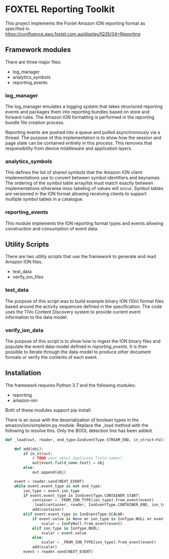 # FOXTEL Reporting Toolkit
This project implements the Foxtel Amazon ION reporting format as specified in https://confluence.aws.foxtel.com.au/display/IQ35/04+Reporting

## Framework modules
There are three major files:

*  log_manager
*  analytics_symbols
*  reporting_events

### log_manager
The log_manager emulates a logging system that takes structured reporting events and packages them into reporting bundles based on store and forward rules. The Amazon ION formatting is performed in the reporting bundle file creation process.

Reporting events are pushed into a queue and pulled asynchronously via a thread. The purpose of this implementation is to show how the session and page state can be contained entirely in this process. This removes that responsibility from device middleware and application layers.

### analytics_symbols
This defines the list of shared symbols that the Amazon ION client implementations use to convert between symbol identifiers and keynames. The ordering of the symbol table array/list must match exactly between implementations otherwise miss-labeling of values will occur. Symbol tables are versioned in the ION format allowing receiving clients to support multiple symbol tables in a catalogue.

### reporting_events
This module implements the ION reporting format types and events allowing construction and consumption of event data.

## Utility Scripts
There are two utility scripts that use the framework to generate and read Amazon ION files.

*  test_data
*  verify_ion_files

### test_data
The purpose of this script was to build example binary ION (10n) format files based around the activity sequences defined in the specification. The code uses the TiVo Content Discovery system to provide current event information to the data model.

### verify_ion_data
The purpose of this script is to show how to ingest the ION binary files and populate the event data-model defined in _reporting_events_. It is then possible to iterate through the data-model to produce other document formats or verify the contents of each event.

## Installation
The framework requires Python 3.7 and the following modules:

*  reporting
*  amazon-ion

Both of these modules support pip install.

There is an issue with the deserialization of boolean types in the amazon/ion/simpleion.py module. Replace the _load method with the following to resolve this. Only the BOOL detection line has been added. 
```python
def _load(out, reader, end_type=IonEventType.STREAM_END, in_struct=False):

    def add(obj):
        if in_struct:
            # TODO what about duplicate field names?
            out[event.field_name.text] = obj
        else:
            out.append(obj)

    event = reader.send(NEXT_EVENT)
    while event.event_type is not end_type:
        ion_type = event.ion_type
        if event.event_type is IonEventType.CONTAINER_START:
            container = _FROM_ION_TYPE[ion_type].from_event(event)
            _load(container, reader, IonEventType.CONTAINER_END, ion_type is IonType.STRUCT)
            add(container)
        elif event.event_type is IonEventType.SCALAR:
            if event.value is None or ion_type is IonType.NULL or event.ion_type.is_container:
                scalar = IonPyNull.from_event(event)
            elif ion_type is IonType.BOOL:
                scalar = event.value
            else:
                scalar = _FROM_ION_TYPE[ion_type].from_event(event)
            add(scalar)
        event = reader.send(NEXT_EVENT)
```
 